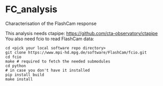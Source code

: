 # FC_analysis
Characterisation of the FlashCam response

This analysis needs ctapipe: https://github.com/cta-observatory/ctapipe
You also need fcio to read FlashCam data:

```
cd <pick your local software repo directory>
git clone https://www.mpi-hd.mpg.de/software/FlashCam/fcio.git
cd fcio
make # required to fetch the needed submodules
cd python
# in case you don't have it installed
pip install build
make install
```
